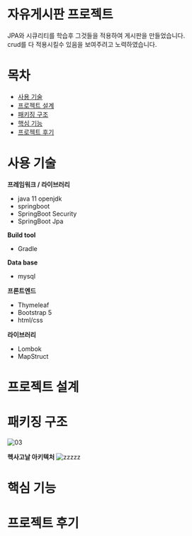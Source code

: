 # 자유게시판 프로젝트
JPA와 시큐리티를 학습후 그것들을 적용하여 게시판을 만들었습니다.<br/>
crud를 다 적용시킬수 있음을 보여주려고 노력하였습니다.
# 목차
 - [사용 기술](https://github.com/jungtaemin/pizzasearch#사용-기술)
 - [프로젝트 설계](https://github.com/jungtaemin/pizzasearch#프로젝트-설계)
 - [패키징 구조](https://github.com/jungtaemin/pizzasearch#프로젝트를-시작하면서..)
 - [핵심 기능](https://github.com/jungtaemin/pizzasearch#주요-기능)
 - [프로젝트 후기](https://github.com/jungtaemin/pizzasearch#기능-구현에-실패해-대체된-기능)
# 사용 기술


**프레임워크 / 라이브러리**

- java 11 openjdk
- springboot
- SpringBoot Security
- SpringBoot Jpa

**Build tool**
- Gradle

**Data base**
- mysql

**프론트엔드**
- Thymeleaf
- Bootstrap 5
- html/css

**라이브러리**
- Lombok
- MapStruct
# 프로젝트 설계

# 패키징 구조
![03](https://user-images.githubusercontent.com/96284736/177046629-2abea7a7-b9b4-4df9-a6a8-eb7ef30173fb.png)

**헥사고날 아키텍처**
![zzzzz](https://user-images.githubusercontent.com/96284736/177046924-70c734bc-8157-4252-9852-175eaed14f1d.PNG)

# 핵심 기능


# 프로젝트 후기

